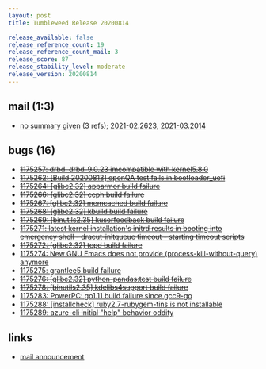 ```yaml
---
layout: post
title: Tumbleweed Release 20200814

release_available: false
release_reference_count: 19
release_reference_count_mail: 3
release_score: 87
release_stability_level: moderate
release_version: 20200814
---
```


## mail (1:3)

- [no summary given](https://github.com/boombatower/tumbleweed-review/issues/10) (3 refs); [2021-02.2623](https://github.com/boombatower/tumbleweed-review/issues/10), [2021-03.2014](https://github.com/boombatower/tumbleweed-review/issues/10)

## bugs (16)

<!--more-->

- ~~[1175257: drbd: drbd-9.0.23 imcompatible with kernel5.8.0](https://bugzilla.opensuse.org/show_bug.cgi?id=1175257)~~
- ~~[1175262: \[Build 20200813\] openQA test fails in bootloader_uefi](https://bugzilla.opensuse.org/show_bug.cgi?id=1175262)~~
- ~~[1175264: \[glibc2.32\] apparmor build failure](https://bugzilla.opensuse.org/show_bug.cgi?id=1175264)~~
- ~~[1175266: \[glibc2.32\] ceph build failure](https://bugzilla.opensuse.org/show_bug.cgi?id=1175266)~~
- ~~[1175267: \[glibc2.32\] memcached build failure](https://bugzilla.opensuse.org/show_bug.cgi?id=1175267)~~
- ~~[1175268: \[glibc2.32\] kbuild build failure](https://bugzilla.opensuse.org/show_bug.cgi?id=1175268)~~
- ~~[1175269: \[binutils2.35\] kuserfeedback build failure](https://bugzilla.opensuse.org/show_bug.cgi?id=1175269)~~
- ~~[1175271: latest kernel installation's initrd results in booting into emergency shell - dracut-initqueue timeout - starting timeout scripts](https://bugzilla.opensuse.org/show_bug.cgi?id=1175271)~~
- ~~[1175272: \[glibc2.32\] tcpd build failure](https://bugzilla.opensuse.org/show_bug.cgi?id=1175272)~~
- [1175274: New GNU Emacs does not provide (process-kill-without-query) anymore](https://bugzilla.opensuse.org/show_bug.cgi?id=1175274)
- [1175275: grantlee5 build failure](https://bugzilla.opensuse.org/show_bug.cgi?id=1175275)
- ~~[1175276: \[glibc2.32\] python-pandas:test build failure](https://bugzilla.opensuse.org/show_bug.cgi?id=1175276)~~
- ~~[1175278: \[binutils2.35\] kdelibs4support build failure](https://bugzilla.opensuse.org/show_bug.cgi?id=1175278)~~
- [1175283: PowerPC: go1.11 build failure since gcc9-go](https://bugzilla.opensuse.org/show_bug.cgi?id=1175283)
- [1175288: \[installcheck\] ruby2.7-rubygem-tins is not installable](https://bugzilla.opensuse.org/show_bug.cgi?id=1175288)
- ~~[1175289: azure-cli initial "help" behavior oddity](https://bugzilla.opensuse.org/show_bug.cgi?id=1175289)~~



## links

- [mail announcement](https://github.com/boombatower/tumbleweed-review/issues/10)
